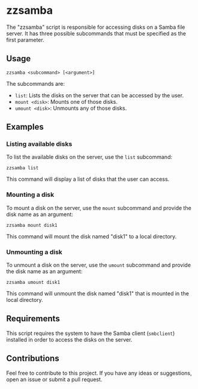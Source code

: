 # zzsamba

The "zzsamba" script is responsible for accessing disks on a Samba file server. It has three possible subcommands that must be specified as the first parameter.

## Usage

    zzsamba <subcommand> [<argument>]

The subcommands are:

- `list`: Lists the disks on the server that can be accessed by the user.
- `mount <disk>`: Mounts one of those disks.
- `umount <disk>`: Unmounts any of those disks.

## Examples

### Listing available disks

To list the available disks on the server, use the `list` subcommand:

    zzsamba list

This command will display a list of disks that the user can access.

### Mounting a disk

To mount a disk on the server, use the `mount` subcommand and provide the disk name as an argument:

    zzsamba mount disk1

This command will mount the disk named "disk1" to a local directory.

### Unmounting a disk

To unmount a disk on the server, use the `umount` subcommand and provide the disk name as an argument:

    zzsamba umount disk1

This command will unmount the disk named "disk1" that is mounted in the local directory.

## Requirements

This script requires the system to have the Samba client (`smbclient`) installed in order to access the disks on the server.

## Contributions

Feel free to contribute to this project. If you have any ideas or suggestions, open an issue or submit a pull request.
